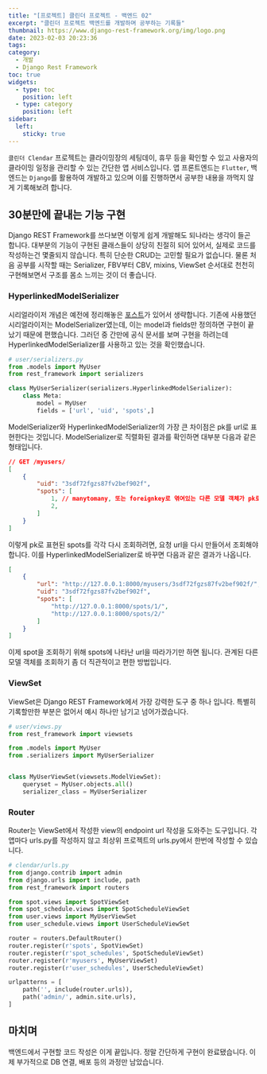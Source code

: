 ```yaml
---
title: "[프로젝트] 클린더 프로젝트 - 백엔드 02"
excerpt: "클린더 프로젝트 백엔드를 개발하며 공부하는 기록들"
thumbnail: https://www.django-rest-framework.org/img/logo.png
date: 2023-02-03 20:23:36
tags:
category:
  - 개발
  - Django Rest Framework
toc: true
widgets:
  - type: toc
    position: left
  - type: category
    position: left
sidebar:
  left:
    sticky: true
---
```


`클린더 Clendar` 프로젝트는 클라이밍장의 세팅데이, 휴무 등을 확인할 수 있고 사용자의 클라이밍 일정을 관리할 수 있는 간단한 앱 서비스입니다.
앱 프론트엔드는 `Flutter`, 백엔드는 `Django`를 활용하여 개발하고 있으며 이를 진행하면서 공부한 내용을 까먹지 않게 기록해보려 합니다.

## 30분만에 끝내는 기능 구현

Django REST Framework를 쓰다보면 이렇게 쉽게 개발해도 되나라는 생각이 들곤 합니다.
대부분의 기능이 구현된 클래스들이 상당히 친절히 되어 있어서, 실제로 코드를 작성하는건 몇줄되지 않습니다.
특히 단순한 CRUD는 고민할 필요가 없습니다.
물론 처음 공부를 시작할 때는 Serializer, FBV부터 CBV, mixins, ViewSet 순서대로 천천히 구현해보면서 구조를 몸소 느끼는 것이 더 좋습니다.

### HyperlinkedModelSerializer

시리얼라이저 개념은 예전에 정리해놓은 [포스트]()가 있어서 생략합니다.
기존에 사용했던 시리얼라이저는 ModelSerializer였는데, 이는 model과 fields만 정의하면 구현이 끝났기 때문에 편했습니다.
그러던 중 간만에 공식 문서를 보며 구현을 하려는데 HyperlinkedModelSerializer를 사용하고 있는 것을 확인했습니다.

```python
# user/serializers.py
from .models import MyUser
from rest_framework import serializers

class MyUserSerializer(serializers.HyperlinkedModelSerializer):
    class Meta:
        model = MyUser
        fields = ['url', 'uid', 'spots',]
```

ModelSerializer와 HyperlinkedModelSerializer의 가장 큰 차이점은 pk를 url로 표현한다는 것입니다.
ModelSerializer로 직렬화된 결과를 확인하면 대부분 다음과 같은 형태입니다.

```json
// GET /myusers/
[
    {
        "uid": "3sdf72fgzs87fv2bef902f",
        "spots": [
            1, // manytomany, 또는 foreignkey로 엮여있는 다른 모델 객체가 pk로 표현됨
            2,
        ]
    }
]
```

이렇게 pk로 표현된 spots를 각각 다시 조회하려면, 요청 url을 다시 만들어서 조회해야 합니다.
이를 HyperlinkedModelSerializer로 바꾸면 다음과 같은 결과가 나옵니다.

```json
[
    {
        "url": "http://127.0.0.1:8000/myusers/3sdf72fgzs87fv2bef902f/",
        "uid": "3sdf72fgzs87fv2bef902f",
        "spots": [
            "http://127.0.0.1:8000/spots/1/",
            "http://127.0.0.1:8000/spots/2/"
        ]
    }
]
```

이제 spot을 조회하기 위해 spots에 나타난 url을 따라가기만 하면 됩니다.
관계된 다른 모델 객체를 조회하기 좀 더 직관적이고 편한 방법입니다.

### ViewSet

ViewSet은 Django REST Framework에서 가장 강력한 도구 중 하나 입니다.
특별히 기록할만한 부분은 없어서 예시 하나만 남기고 넘어가겠습니다.

```python
# user/views.py
from rest_framework import viewsets

from .models import MyUser
from .serializers import MyUserSerializer


class MyUserViewSet(viewsets.ModelViewSet):
    queryset = MyUser.objects.all()
    serializer_class = MyUserSerializer
```

### Router

Router는 ViewSet에서 작성한 view의 endpoint url 작성을 도와주는 도구입니다.
각 앱마다 urls.py를 작성하지 않고 최상위 프로젝트의 urls.py에서 한번에 작성할 수 있습니다.

```python
# clendar/urls.py
from django.contrib import admin
from django.urls import include, path
from rest_framework import routers

from spot.views import SpotViewSet
from spot_schedule.views import SpotScheduleViewSet
from user.views import MyUserViewSet
from user_schedule.views import UserScheduleViewSet

router = routers.DefaultRouter()
router.register(r'spots', SpotViewSet)
router.register(r'spot_schedules', SpotScheduleViewSet)
router.register(r'myusers', MyUserViewSet)
router.register(r'user_schedules', UserScheduleViewSet)

urlpatterns = [
    path('', include(router.urls)),
    path('admin/', admin.site.urls),
]
```

## 마치며

백엔드에서 구현할 코드 작성은 이게 끝입니다. 정말 간단하게 구현이 완료됐습니다.
이제 부가적으로 DB 연결, 배포 등의 과정만 남았습니다.